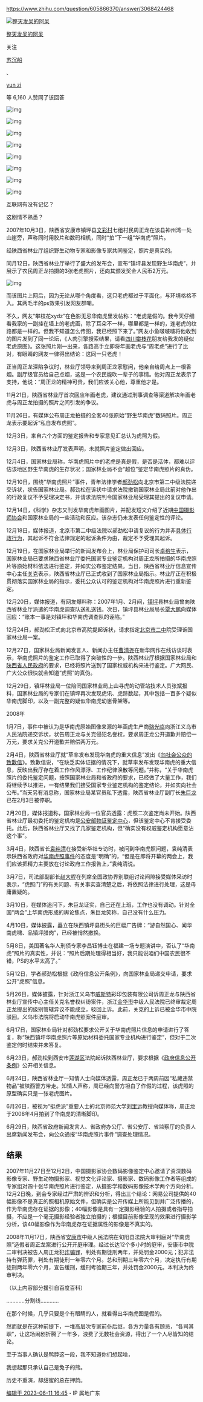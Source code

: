 https://www.zhihu.com/question/605866370/answer/3068424468

[![整天发呆的阿呆](assets/ca911288312a7714a1fd05ec718c2132_l.jpg)](https://www.zhihu.com/people/a-ai-81-27)

[整天发呆的阿呆](https://www.zhihu.com/people/a-ai-81-27)

 关注

[苏沉船](https://www.zhihu.com/people/su-chen-chuan)

、

[yun zi](https://www.zhihu.com/people/yun-zi-70-69)

 等 6,160 人赞同了该回答



![img](assets/v2-80df920d911ecc2709457df7a2720d9e_720w.webp)



![img](assets/v2-edd5cc376fbd9b20cc45113590d396a9_720w.webp)



![img](assets/v2-68f6f02029605e049098c2418e7efea4_720w.webp)



![img](assets/v2-aca8c37bd7aa08a4f318e423878bc70a_720w.webp)



![img](assets/v2-6094a679b7e1fa84f13c07582ded062f_720w.webp)



![img](assets/v2-3d706821ced26e66726c00509558ad78_720w.webp)



![img](assets/v2-fbd004251d2fc27e53242b3fa6efa26d_720w.webp)



![img](assets/v2-f2a5f060f171a0de883fa731d7b43c13_720w.webp)

互联网有没有记忆？

这剧情不熟悉？





2007年10月3日，陕西省安康市镇坪县[文彩村](https://www.zhihu.com/search?q=文彩村&search_source=Entity&hybrid_search_source=Entity&hybrid_search_extra={"sourceType"%3A"answer"%2C"sourceId"%3A3068424468})七组村民周正龙在该县神州湾一处山崖旁，声称同时用胶片和数码相机，同时“拍”下一组“华南虎”照片。

经陕西省林业厅组织野生动物专家和影像专家共同鉴定，照片是真实的。

同月12日，陕西省林业厅举行了盛大的发布会，宣布“镇坪县发现野生华南虎”，并展示了农民周正龙拍摄的3张老虎照片，还向其颁发奖金人民币2万元。

![img](assets/v2-67115f56f2b670de712d9ada809ef6d8_720w.webp)

而该图片上网后，因为无论从哪个角度看，这只老虎都过于平面化，与环境格格不入。其两毛半的ps效果引发网友群嘲。

不久，网友“攀枝花xydz”在色影无忌华南虎里发帖称：“老虎是假的。我今天仔细看我家的一副挂在墙上的老虎画，除了耳朵不一样，哪里都是一样的，连老虎的纹路都是一样的。但我不知道怎么传图，我已经照下来了。”网友小鱼啵啵啵将他收到的图片发到了同一论坛，《人肉引擎搜索结果，请看[四川攀枝花](https://www.zhihu.com/search?q=四川攀枝花&search_source=Entity&hybrid_search_source=Entity&hybrid_search_extra={"sourceType"%3A"answer"%2C"sourceId"%3A3068424468})朋友给我发的疑似老虎原图》。这张照片刚一出来，各路高手立即将年画老虎与“周老虎”进行了比对，有眼睛的网友一律得出结论：这同一只老虎！

正当周正龙深陷争议时，林业厅领导来到周正龙家慰问，他亲自给周点上一根香烟。副厅级官员给自己点烟，这是一个农民能吹一辈子的事情。他对周正龙表示了支持，他说：“周正龙的精神可贵，我们应该关心他，尊重他才是。

11月21日，陕西省林业厅首次回应年画老虎，建议通过刑事调查等渠道解决年画老虎与周正龙拍摄的照片之间引发的争议。

11月26日，有媒体公布周正龙拍摄的全套40张原始“野生华南虎”数码照片。周正龙表示要起诉“私自发布虎照”。

12月3日，来自六个方面的鉴定报告和专家意见汇总认为虎照为假。

12月3日，陕西省林业厅发表声明，未就照片鉴定做出回应。

12月4日，国家林业局称，华南虎照片中的老虎是真是假，是否是活体，都难以评估该地区野生华南虎的生存状况；国家林业局不会“越位”鉴定华南虎照片的真伪。

12月10日，围绕“华南虎照片”事件，青年法律学者[郝劲松](https://www.zhihu.com/search?q=郝劲松&search_source=Entity&hybrid_search_source=Entity&hybrid_search_extra={"sourceType"%3A"answer"%2C"sourceId"%3A3068424468})向北京市第二中级法院递交诉状，状告国家林业局。郝劲松在诉状中请求法院撤销国家林业局此前对他作出的行政复议不予受理决定书，并请求法院判令国家林业局受理其提出的复议申请。

12月14日，《科学》杂志又刊发华南虎年画图片，并配发短文介绍了近期[中国摄影师协会](https://www.zhihu.com/search?q=中国摄影师协会&search_source=Entity&hybrid_search_source=Entity&hybrid_search_extra={"sourceType"%3A"answer"%2C"sourceId"%3A3068424468})和国家林业局的一些活动和反应。该杂志仍未发表任何鉴定性的评论。

12月18日，媒体报道，北京市第二中级法院以郝劲松申请复议的行为并非[具体行政行为](https://link.zhihu.com/?target=https%3A//baike.baidu.com/item/%E5%85%B7%E4%BD%93%E8%A1%8C%E6%94%BF%E8%A1%8C%E4%B8%BA)，其起诉不符合法律规定的起诉条件为由，裁定不予受理其起诉。

12月19日，在国家林业局举行的新闻发布会上，林业局保护司司长[卓榕生](https://www.zhihu.com/search?q=卓榕生&search_source=Entity&hybrid_search_source=Entity&hybrid_search_extra={"sourceType"%3A"answer"%2C"sourceId"%3A3068424468})表示，国家林业局已要求陕西省林业厅委托国家专业鉴定机构对周正龙所拍摄的华南虎照片等原始材料依法进行鉴定，并如实公布鉴定结果。当日，陕西省林业厅信息宣传中心主任[关克](https://link.zhihu.com/?target=https%3A//baike.baidu.com/item/%E5%85%B3%E5%85%8B)表示，陕西省林业厅已正式收到了国家林业局指示。林业厅正在积极贯彻落实国家林业局的指示，委托公众认可的鉴定机构对华南虎照片进行重新鉴定。

12月20日，媒体报道，有网友爆料称：2007年1月、2月间，[镇坪](https://link.zhihu.com/?target=https%3A//baike.baidu.com/item/%E9%95%87%E5%9D%AA)县林业局曾向陕西省林业厅派遣的华南虎调查队送礼送钱。次日，镇坪县林业局局长[覃大鹏](https://link.zhihu.com/?target=https%3A//baike.baidu.com/item/%E8%A6%83%E5%A4%A7%E9%B9%8F)向媒体回应：“账本一事是对镇坪和华南虎调查队的诬陷。”

12月24日，郝劲松正式向北京市高院提起诉状，请求指定[北京市二中](https://link.zhihu.com/?target=https%3A//baike.baidu.com/item/%E5%8C%97%E4%BA%AC%E5%B8%82%E4%BA%8C%E4%B8%AD)院受理诉国家林业局一案。

12月27日，国家林业局新闻发言人、新闻办主任[曹清尧](https://www.zhihu.com/search?q=曹清尧&search_source=Entity&hybrid_search_source=Entity&hybrid_search_extra={"sourceType"%3A"answer"%2C"sourceId"%3A3068424468})在新华网作在线访谈时表示，华南虎照片的鉴定工作已取得了突破性的一步。陕西林业厅根据国家林业局和[陕西省人民政府](https://link.zhihu.com/?target=https%3A//baike.baidu.com/item/%E9%99%95%E8%A5%BF%E7%9C%81%E4%BA%BA%E6%B0%91%E6%94%BF%E5%BA%9C)的要求，已经将照片送到了国家权威机构来进行鉴定。广大网民、广大公众很快就会知道“虎照”的真伪。

12月29日，镇坪林业局一位陪同国家林业局上山寻虎的动管站技术人员张斌报料，国家林业局的专家们在镇坪再次发现虎讯、虎踪数起，其中包括一百多个疑似华南虎脚印，以及一副完整的疑似华南虎幼崽骨架等。

2008年

1月7日，事件中被认为是华南虎原始图像来源的年画虎生产商[骆光临](https://www.zhihu.com/search?q=骆光临&search_source=Entity&hybrid_search_source=Entity&hybrid_search_extra={"sourceType"%3A"answer"%2C"sourceId"%3A3068424468})向浙江义乌市人民法院递交诉状，状告周正龙与关克侵犯名誉权，要求周正龙公开道歉并赔偿一万元，要求关克公开道歉并赔偿两万元。

2月4日，陕西省林业厅就“草率发布发现华南虎的重大信息”发出《[向社会公众的致歉信](https://www.zhihu.com/search?q=向社会公众的致歉信&search_source=Entity&hybrid_search_source=Entity&hybrid_search_extra={"sourceType"%3A"answer"%2C"sourceId"%3A3068424468})》。致歉信说，“在缺乏实体证据的情况下，就草率发布发现华南虎的重大信息，反映出我厅存在着工作作风漂浮、工作纪律涣散等问题。”并称，“关于华南虎照片的委托鉴定问题，按照国家林业局和省政府的要求，已经做了大量工作，我们将继续予以推进，一有结果我们接受国家专业鉴定机构的鉴定结论，并如实向社会公布。”当天另有消息称，国家林业局某官员私下透露，陕西省林业厅副厅长[朱巨龙](https://link.zhihu.com/?target=https%3A//baike.baidu.com/item/%E6%9C%B1%E5%B7%A8%E9%BE%99)已在2月3日被停职。

2月20日，媒体报道称，国家林业局一位官员透露：虎照二次鉴定尚未开始。陕西省林业厅最初委托的鉴定机构是[公安部物证鉴定中心](https://link.zhihu.com/?target=https%3A//baike.baidu.com/item/%E5%85%AC%E5%AE%89%E9%83%A8%E7%89%A9%E8%AF%81%E9%89%B4%E5%AE%9A%E4%B8%AD%E5%BF%83)，但该鉴定中心不肯接受委托。此后，陕西省林业厅又找了几家鉴定机构，但“确实没有权威鉴定机构愿意沾这个事”。

3月4日，陕西省长[袁纯清](https://link.zhihu.com/?target=https%3A//baike.baidu.com/item/%E8%A2%81%E7%BA%AF%E6%B8%85)在接受新华社专访时，被问到华南虎照问题，袁纯清表示陕西省政府对[华南虎照事件](https://www.zhihu.com/search?q=华南虎照事件&search_source=Entity&hybrid_search_source=Entity&hybrid_search_extra={"sourceType"%3A"answer"%2C"sourceId"%3A3068424468})的态度是“明确”的，“但是在即将开幕的两会上，我们应该把精力主要放在讨论政府工作报告上，”袁纯清说。

3月7日，司法部副部长[赵大程](https://link.zhihu.com/?target=https%3A//baike.baidu.com/item/%E8%B5%B5%E5%A4%A7%E7%A8%8B)在列席全国政协界别联组讨论间隙接受媒体采访时表示，“虎照门”的有关问题、有关事实查清楚之后，将依照法律进行处理，这是毋庸置疑的。

3月10日，在媒体追问下，朱巨龙证实，自己还在上班，工作也没有调动。针对全国“两会”上华南虎形成的舆论焦点，朱巨龙笑称，自己没有什么压力。

4月10日，媒体披露，矗立在陕西镇坪县街头的巨幅广告牌：“游自然国心、闻华南虎啸、品镇坪腊肉”，已经被悄然撤换。

5月8日，美国著名华人刑侦专家李昌钰博士在福建一场专题演讲中，否认了“华南虎”照片的真实性，并说：“照片后期处理得相当好，我只能说咱们中国农民很不错，PS的水平太高了。”

5月12日，学者郝劲松根据《政府信息公开条例》，向国家林业局递交申请，要求公开“虎照”信息。

5月26日，媒体披露，针对浙江义乌市[威斯特](https://link.zhihu.com/?target=https%3A//baike.baidu.com/item/%E5%A8%81%E6%96%AF%E7%89%B9)彩印包装有限公司诉周正龙与陕西省林业厅宣传中心主任关克名誉权纠纷案件，浙江[金华市](https://link.zhihu.com/?target=https%3A//baike.baidu.com/item/%E9%87%91%E5%8D%8E%E5%B8%82)中级人民法院已终审裁定周正龙提出的级别管辖异议不能成立，驳回上诉。此前，关克的上诉已被金华市中院驳回。义乌市法院将启动华南虎照案件庭审。

6月17日，国家林业局针对郝劲松要求公开关于华南虎照片信息的申请进行了答复，称“陕西镇坪华南虎照片等原始材料委托国家专业机构进行鉴定”，但对于二次鉴定何时结束并未答复。

6月23日，郝劲松到西安市[莲湖区](https://link.zhihu.com/?target=https%3A//baike.baidu.com/item/%E8%8E%B2%E6%B9%96%E5%8C%BA)法院起诉陕西林业厅，要求根据《[政府信息公开条例](https://link.zhihu.com/?target=https%3A//baike.baidu.com/item/%E6%94%BF%E5%BA%9C%E4%BF%A1%E6%81%AF%E5%85%AC%E5%BC%80%E6%9D%A1%E4%BE%8B)》公开相关信息。

6月24日，陕西省林业厅一知情人士向媒体透露，周正龙已于两周前因“私藏违禁物品”被陕西警方带走。知情人声称，周已经向警方坦白了作假的过程，该虎照的原型确实只是一张老虎图片。

6月26日，被视为“挺虎派”重要人士的北京师范大学[刘里远](https://link.zhihu.com/?target=https%3A//baike.baidu.com/item/%E5%88%98%E9%87%8C%E8%BF%9C)教授向媒体称，周正龙于2008年4月拍到了华南虎的清晰脚印。

6月29日，陕西省政府新闻发言人、省政府办公厅、省公安厅、省监察厅的负责人出席新闻发布会，向公众通报“华南虎照片事件”调查处理情况。

## 结果

2007年11月27日至12月2日，中国摄影家协会数码影像鉴定中心邀请了资深数码影像专家、野生动物摄影家、视觉文化评论家、摄影家、数码影像工作者等组成的专家组对四十张华南虎照片进行鉴定，从摄影学和数码影像技术学两个方向分析。12月2日晚，到会专家经过严肃的辨识和分析，得出三个结论：网易公司提供的40幅影像不是真正的照相机原始文件，但确实是公开传媒上所能见到并广泛传播的，作为华南虎存在证据的影像；40幅影像是具有一定摄影经验的人拍摄或者指导拍摄，不应是一个毫无摄影经验者独立拍摄的；根据目前影像呈现的效果进行摄影学分析，该40幅影像作为华南虎存在证据属性的影像是不真实的。

2008年11月17日，陕西省[安康市](https://link.zhihu.com/?target=https%3A//baike.baidu.com/item/%E5%AE%89%E5%BA%B7%E5%B8%82)中级人民法院在旬阳县法院大审判庭对“华南虎照”造假者周正龙案进行公开开庭审理。经过长达12个多小时的庭审，安康市中院二审判决被告人周正龙犯[诈骗罪](https://link.zhihu.com/?target=https%3A//baike.baidu.com/item/%E8%AF%88%E9%AA%97%E7%BD%AA)，判处有期徒刑两年，并处罚金2000元；犯非法持有弹药罪，判处有期徒刑一年零六个月。总和刑期三年零六个月，决定执行有期徒刑两年零六个月，宣告缓刑，缓刑考验期三年，并处罚金2000元。本判决为终审判决。



（以上内容部分援引自百度百科）



…………分割线…………

在那个时候，几乎只要是个有眼睛的人，就看得出华南虎图是假的。

然而就是在这种前提下，一堆高层次专家前仆后继，各方力量各有顾忌，“各司其职”，让这场闹剧折腾了一年多，浪费了无数社会资源，得出了一个人尽皆知的结论。

至于当事人确认是鸭脖这一段，我不知道你们想起啥，

我想起那只承认自己是兔子的熊。

历史不重演，却甜蜜的总在押韵。

[编辑于 2023-06-11 16:45](https://www.zhihu.com/question/605866370/answer/3068424468)・IP 属地广东